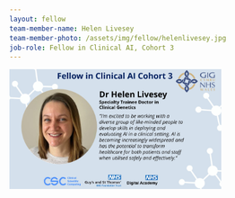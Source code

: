 ```yaml
---
layout: fellow
team-member-name: Helen Livesey
team-member-photo: /assets/img/fellow/helenlivesey.jpg
job-role: Fellow in Clinical AI, Cohort 3
---
```

<img src="assets/img/fellow/card/HLquote.jpg" alt="Alt text" style="width:75%;">
